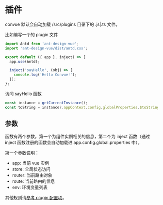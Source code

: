 # 插件

convue 默认会自动加载 /src/plugins 目录下的 .js|.ts 文件。

比如编写一个的 plugin 文件

```js
import Antd from 'ant-design-vue';
import 'ant-design-vue/dist/antd.css';

export default ({ app }, inject) => {
  app.use(Antd);

  inject('sayHello', (obj) => {
    console.log('Hello Convue!');
  });
};
```

访问 sayHello 函数

```js
const instance = getCurrentInstance();
const toString = instance?.appContext.config.globalProperties.$toString;
```

## 参数

函数有两个参数，第一个为组件实例相关的信息，第二个为 inject 函数（通过 inject 函数注册的函数会自动加载进 app.config.global.properties 中）。

第一个参数说明：

- app: 当前 vue 实例
- store: 全局状态访问
- router: 当前路由对象
- route: 当前路由的信息
- env: 环境变量列表

其他规则请[参考 plugin 配置项](/convue/zh/config/plugin)。
